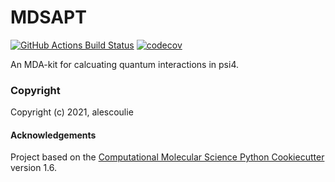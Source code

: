 MDSAPT
==============================
[//]: # (Badges)
[![GitHub Actions Build Status](https://github.com/REPLACE_WITH_OWNER_ACCOUNT/MDSAPT/workflows/CI/badge.svg)](https://github.com/REPLACE_WITH_OWNER_ACCOUNT/MDSAPT/actions?query=workflow%3ACI)
[![codecov](https://codecov.io/gh/REPLACE_WITH_OWNER_ACCOUNT/MDSAPT/branch/master/graph/badge.svg)](https://codecov.io/gh/REPLACE_WITH_OWNER_ACCOUNT/MDSAPT/branch/master)


An MDA-kit for calcuating quantum interactions in psi4.

### Copyright

Copyright (c) 2021, alescoulie


#### Acknowledgements
 
Project based on the 
[Computational Molecular Science Python Cookiecutter](https://github.com/molssi/cookiecutter-cms) version 1.6.
